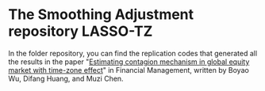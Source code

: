 # The Smoothing Adjustment repository LASSO-TZ

In the folder repository, you can find the replication codes that generated all the results in the paper "[Estimating contagion mechanism in global equity market with time-zone effect](https://onlinelibrary.wiley.com/doi/10.1111/fima.12430)" in Financial Management, written by Boyao Wu, Difang Huang, and Muzi Chen.
